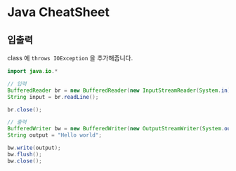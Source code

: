 # Java CheatSheet

## 입출력

class 에 `throws IOException` 을 추가해줍니다.

```java
import java.io.*

// 입력
BufferedReader br = new BufferedReader(new InputStreamReader(System.in));
String input = br.readLine();

br.close();

// 출력
BufferedWriter bw = new BufferedWriter(new OutputStreamWriter(System.out));   
String output = "Hello world";

bw.write(output);
bw.flush();
bw.close();
```
